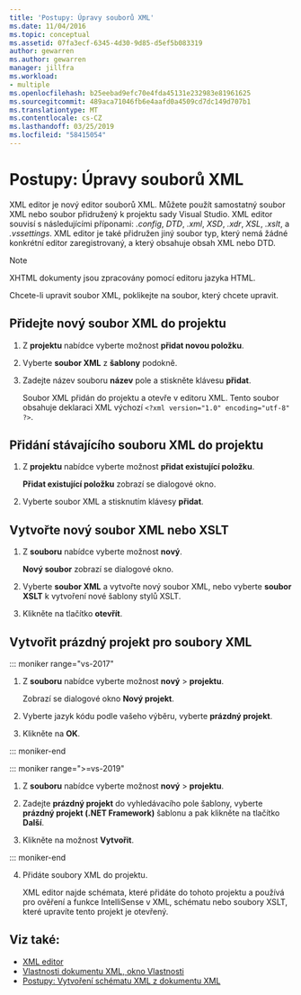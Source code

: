 ```yaml
---
title: 'Postupy: Úpravy souborů XML'
ms.date: 11/04/2016
ms.topic: conceptual
ms.assetid: 07fa3ecf-6345-4d30-9d85-d5ef5b083319
author: gewarren
ms.author: gewarren
manager: jillfra
ms.workload:
- multiple
ms.openlocfilehash: b25eebad9efc70e4fda45131e232983e81961625
ms.sourcegitcommit: 489aca71046fb6e4aafd0a4509cd7dc149d707b1
ms.translationtype: MT
ms.contentlocale: cs-CZ
ms.lasthandoff: 03/25/2019
ms.locfileid: "58415054"
---
```

# <a name="how-to-edit-xml-files"></a>Postupy: Úpravy souborů XML

XML editor je nový editor souborů XML. Můžete použít samostatný soubor XML nebo soubor přidružený k projektu sady Visual Studio. XML editor souvisí s následujícími příponami: *.config*, *DTD*, *.xml*, *XSD*, *.xdr*, *XSL*, *.xslt*, a *.vssettings*. XML editor je také přidružen jiný soubor typ, který nemá žádné konkrétní editor zaregistrovaný, a který obsahuje obsah XML nebo DTD.

> [!NOTE]
> XHTML dokumenty jsou zpracovány pomocí editoru jazyka HTML.

Chcete-li upravit soubor XML, poklikejte na soubor, který chcete upravit.

## <a name="add-a-new-xml-file-to-a-project"></a>Přidejte nový soubor XML do projektu

1. Z **projektu** nabídce vyberte možnost **přidat novou položku**.

2. Vyberte **soubor XML** z **šablony** podokně.

3. Zadejte název souboru **název** pole a stiskněte klávesu **přidat**.

   Soubor XML přidán do projektu a otevře v editoru XML. Tento soubor obsahuje deklaraci XML výchozí `<?xml version="1.0" encoding="utf-8" ?>`.

## <a name="add-an-existing-xml-file-to-a-project"></a>Přidání stávajícího souboru XML do projektu

1. Z **projektu** nabídce vyberte možnost **přidat existující položku**.

   **Přidat existující položku** zobrazí se dialogové okno.

2. Vyberte soubor XML a stisknutím klávesy **přidat**.

## <a name="create-a-new-xml-or-xslt-file"></a>Vytvořte nový soubor XML nebo XSLT

1. Z **souboru** nabídce vyberte možnost **nový**.

   **Nový soubor** zobrazí se dialogové okno.

2. Vyberte **soubor XML** a vytvořte nový soubor XML, nebo vyberte **soubor XSLT** k vytvoření nové šablony stylů XSLT.

3. Klikněte na tlačítko **otevřít**.

## <a name="create-an-empty-project-for-xml-files"></a>Vytvořit prázdný projekt pro soubory XML

::: moniker range="vs-2017"

1. Z **souboru** nabídce vyberte možnost **nový** > **projektu**.

   Zobrazí se dialogové okno **Nový projekt**.

2. Vyberte jazyk kódu podle vašeho výběru, vyberte **prázdný projekt**.

3. Klikněte na **OK**.

::: moniker-end

::: moniker range=">=vs-2019"

1. Z **souboru** nabídce vyberte možnost **nový** > **projektu**.

2. Zadejte **prázdný projekt** do vyhledávacího pole šablony, vyberte **prázdný projekt (.NET Framework)** šablonu a pak klikněte na tlačítko **Další**.

3. Klikněte na možnost **Vytvořit**.

::: moniker-end

4. Přidáte soubory XML do projektu.

   XML editor najde schémata, které přidáte do tohoto projektu a používá pro ověření a funkce IntelliSense v XML, schématu nebo soubory XSLT, které upravíte tento projekt je otevřený.

## <a name="see-also"></a>Viz také:

- [XML editor](../xml-tools/xml-editor.md)
- [Vlastnosti dokumentu XML, okno Vlastnosti](../xml-tools/xml-document-properties-properties-window.md)
- [Postupy: Vytvoření schématu XML z dokumentu XML](../xml-tools/how-to-create-an-xml-schema-from-an-xml-document.md)